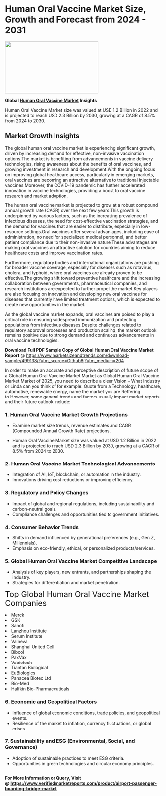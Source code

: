 <H1>Human Oral Vaccine Market Size, Growth and Forecast from 2024 - 2031</H1><img class="aligncenter size-medium wp-image-584254" src="https://thirdeyenews.in/wp-content/uploads/2024/09/Global-Market-Research-300x168.jpeg" alt="" width="300" height="168" /><p><strong>Global&nbsp;<a href="https://www.marketsizeandtrends.com/download-sample/499138/?utm_source=Github8j?utm_medium=204">Human Oral Vaccine Market</a> Insights</strong></p><p>Human Oral Vaccine Market size was valued at USD 1.2 Billion in 2022 and is projected to reach USD 2.3 Billion by 2030, growing at a CAGR of 8.5% from 2024 to 2030.</p><p><h2>Market Growth Insights</h2> <p>The global human oral vaccine market is experiencing significant growth, driven by increasing demand for effective, non-invasive vaccination options.The market is benefiting from advancements in vaccine delivery technologies, rising awareness about the benefits of oral vaccines, and growing investment in research and development.With the ongoing focus on improving global healthcare access, particularly in emerging markets, oral vaccines are becoming an attractive alternative to traditional injectable vaccines.Moreover, the COVID-19 pandemic has further accelerated innovation in vaccine technologies, providing a boost to oral vaccine research and market adoption.</p> <p>The human oral vaccine market is projected to grow at a robust compound annual growth rate (CAGR) over the next few years.This growth is underpinned by various factors, such as the increasing prevalence of infectious diseases, the need for cost-effective vaccination strategies, and the demand for vaccines that are easier to distribute, especially in low-resource settings.Oral vaccines offer several advantages, including ease of administration, no need for specialized medical personnel, and better patient compliance due to their non-invasive nature.These advantages are making oral vaccines an attractive solution for countries aiming to reduce healthcare costs and improve vaccination rates.</p> <p>Furthermore, regulatory bodies and international organizations are pushing for broader vaccine coverage, especially for diseases such as rotavirus, cholera, and typhoid, where oral vaccines are already proven to be effective.The growing shift toward preventive healthcare and the increasing collaboration between governments, pharmaceutical companies, and research institutions are expected to further propel the market.Key players are also focusing on innovation and developing new oral vaccines for diseases that currently have limited treatment options, which is expected to create new opportunities in the market.</p> <p>As the global vaccine market expands, oral vaccines are poised to play a critical role in ensuring widespread immunization and protecting populations from infectious diseases.Despite challenges related to regulatory approval processes and production scaling, the market outlook remains positive due to strong demand and continuous advancements in oral vaccine technologies.</p> <p><span class=""><strong>Download Full PDF Sample Copy of Global Human Oral Vaccine Market Report</strong> @ <a href="https://www.marketsizeandtrends.com/download-sample/499138/?utm_source=Github8j?utm_medium=204" target="_blank">https://www.marketsizeandtrends.com/download-sample/499138/?utm_source=Github8j?utm_medium=204</a></span></p><p>In order to make an accurate and perceptive description of future scope of a Global&nbsp;Human Oral Vaccine Market Market as Global&nbsp;Human Oral Vaccine Market Market of 2025, you need to describe a clear Vision &ndash; What Industry or Linda can you think of for example: Quote from a Technology, healthcare, automotive, renewable energy, name the market you are Reffering to.However, some general trends and factors usually impact market reports and their future outlook include:</p><h3>1.&nbsp;<strong>Human Oral Vaccine Market Growth Projections</strong></h3><ul><li>Examine market size trends, revenue estimates and CAGR (Compounded Annual Growth Rate) projections.</li><li><p>Human Oral Vaccine Market size was valued at USD 1.2 Billion in 2022 and is projected to reach USD 2.3 Billion by 2030, growing at a CAGR of 8.5% from 2024 to 2030.</p></li></ul><h3>2.&nbsp;<strong>Human Oral Vaccine Market Technological Advancements</strong></h3><ul><li>Integration of AI, IoT, blockchain, or automation in the industry.</li><li>Innovations driving cost reductions or improving efficiency.</li></ul><h3>3.&nbsp;<strong>Regulatory and Policy Changes</strong></h3><ul><li>Impact of global and regional regulations, including sustainability and carbon-neutral goals.</li><li>Compliance challenges and opportunities tied to government initiatives.</li></ul><h3>4.&nbsp;<strong>Consumer Behavior Trends</strong></h3><ul><li>Shifts in demand influenced by generational preferences (e.g., Gen Z, Millennials).</li><li>Emphasis on eco-friendly, ethical, or personalized products/services.</li></ul><h3>5.&nbsp;<strong>Global Human Oral Vaccine Market Competitive Landscape</strong></h3><ul><li>Analysis of key players, new entrants, and partnerships shaping the industry.</li><li>Strategies for differentiation and market penetration.</li></ul><p data-pm-slice="1 1 []"><span style="color: inherit; font-family: inherit; font-size: 25px;">Top Global Human Oral Vaccine Market Companies</span></p><div class="" data-test-id=""><p><li>Merck</li><li> GSK</li><li> Sanofi</li><li> Lanzhou Institute</li><li> Serum Institute</li><li> Valneva</li><li> Shanghai United Cell</li><li> Bibcol</li><li> PaxVax</li><li> Vabiotech</li><li> Tiantan Biological</li><li> EuBiologics</li><li> Panacea Biotec Ltd</li><li> Bio-Med</li><li> Halfkin Bio-Pharmaceuticals</li></p></div><h3>6.&nbsp;<strong>Economic and Geopolitical Factors</strong></h3><ul><li>Influence of global economic conditions, trade policies, and geopolitical events.</li><li>Resilience of the market to inflation, currency fluctuations, or global crises.</li></ul><h3>7.&nbsp;<strong>Sustainability and ESG (Environmental, Social, and Governance)</strong></h3><ul><li>Adoption of sustainable practices to meet ESG criteria.</li><li>Opportunities in green technologies and circular economy principles.</li></ul><h2><strong style="font-size: 14px;">For More Information or Query, Visit @&nbsp;</strong><a style="background-color: #ffffff; font-size: 14px;" href="https://www.marketsizeandtrends.com/report/human-oral-vaccine-market/" target="_blank">https://www.verifiedmarketreports.com/product/airport-passenger-boarding-bridge-market</a></h2>